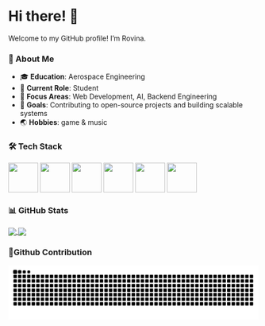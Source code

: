 # Hi there! 👋  
Welcome to my GitHub profile! I’m Rovina.

### 🌟 About Me  
- 🎓 **Education**: Aerospace Engineering 
- 💼 **Current Role**: Student 
- 🚀 **Focus Areas**: Web Development, AI, Backend Engineering
- 🎯 **Goals**: Contributing to open-source projects and building scalable systems
- 🌏 **Hobbies**: game & music 

### 🛠️ Tech Stack  
<p>
  <img src="https://cdn.jsdelivr.net/gh/devicons/devicon@latest/icons/c/c-original.svg" width="60" height="60"/>
  <img src="https://cdn.jsdelivr.net/gh/devicons/devicon@latest/icons/cplusplus/cplusplus-original.svg" width="60" height="60"/>
  <img src="https://cdn.jsdelivr.net/gh/devicons/devicon@latest/icons/embeddedc/embeddedc-original-wordmark.svg" width="60" height="60"/>
  <img src="https://cdn.jsdelivr.net/gh/devicons/devicon@latest/icons/linux/linux-original.svg" width="60" height="60"/>
  <img src="https://cdn.jsdelivr.net/gh/devicons/devicon@latest/icons/python/python-original.svg" width="60" height="60"/>
  <img src="https://cdn.jsdelivr.net/gh/devicons/devicon@latest/icons/lua/lua-original.svg" width="60" height="60"/>
</p>


### 📊 GitHub Stats  

<a href="https://github.com/Robinsssson/github-readme-stats">
  <img height=200 align="center" src="https://github-readme-stats.vercel.app/api?username=Robinsssson&card_width=350" />
</a>
<a href="https://github.com/Robinsssson/convoychat">
  <img height=200 align="center" src="https://github-readme-stats.vercel.app/api/top-langs?username=Robinsssson&layout=compact&langs_count=8&card_width=350" />
</a>

### 🐍Github Contribution
![贡献蛇形图](https://github.com/Robinsssson/Robinsssson/blob/output/github-contribution-grid-snake.svg)


